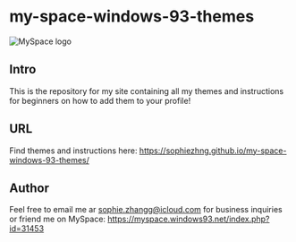 # my-space-windows-93-themes
![MySpace logo](https://upload.wikimedia.org/wikipedia/commons/e/eb/Myspace_logo_text.svg)

## Intro
This is the repository for my site containing all my themes and instructions for beginners on how to add them to your profile!

## URL
Find themes and instructions here: https://sophiezhng.github.io/my-space-windows-93-themes/

## Author
Feel free to email me ar sophie.zhangg@icloud.com for business inquiries or friend me on MySpace: https://myspace.windows93.net/index.php?id=31453

